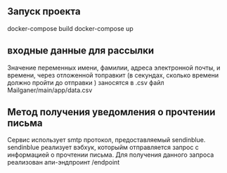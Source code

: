 ## Запуск проекта
docker-compose build
docker-compose up

## входные данные для рассылки

Значение переменных имени, фамилии, адреса электронной почты, и времени, 
через отложенной топравкит (в секундах, сколько времени должно пройти до отправки )
заносятся в .csv файл Mailganer/main/app/data.csv

## Метод получения уведомления о прочтении письма

Сервис использует smtp протокол, предоставляемый sendinblue.
sendinblue реализует вэбхук, которыйм отправляется запрос с информацией о прочтении письма.
Для получения данного запроса реализован апи-эндпроинт /endpoint
